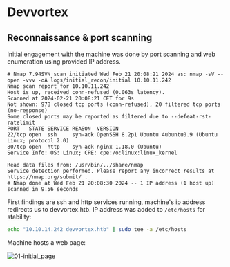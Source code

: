 # Devvortex

## Reconnaissance & port scanning

Initial engagement with the machine was done by port scanning and web enumeration using provided IP address.

```
# Nmap 7.94SVN scan initiated Wed Feb 21 20:08:21 2024 as: nmap -sV --open -vvv -oA logs/initial_recon/initial 10.10.11.242
Nmap scan report for 10.10.11.242
Host is up, received conn-refused (0.063s latency).
Scanned at 2024-02-21 20:08:21 CET for 9s
Not shown: 978 closed tcp ports (conn-refused), 20 filtered tcp ports (no-response)
Some closed ports may be reported as filtered due to --defeat-rst-ratelimit
PORT   STATE SERVICE REASON  VERSION
22/tcp open  ssh     syn-ack OpenSSH 8.2p1 Ubuntu 4ubuntu0.9 (Ubuntu Linux; protocol 2.0)
80/tcp open  http    syn-ack nginx 1.18.0 (Ubuntu)
Service Info: OS: Linux; CPE: cpe:/o:linux:linux_kernel

Read data files from: /usr/bin/../share/nmap
Service detection performed. Please report any incorrect results at https://nmap.org/submit/ .
# Nmap done at Wed Feb 21 20:08:30 2024 -- 1 IP address (1 host up) scanned in 9.56 seconds

```

First findings are ssh and http services running, machine's ip address redirects us to devvortex.htb. IP address was added to `/etc/hosts` for stability:

```bash
echo "10.10.14.242 devvortex.htb" | sudo tee -a /etc/hosts
```

Machine hosts a web page:

![01-initial_page](https://github.com/amalcew/htb-writeups/assets/73908014/0a668c52-9a0d-46d8-a37b-199b15ad9b7f)
